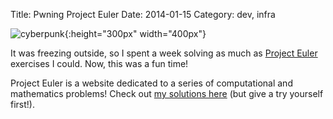Title: Pwning Project Euler
Date: 2014-01-15
Category: dev, infra

![cyberpunk](./cyberpunk/22.jpg){:height="300px" width="400px"}

It was freezing outside, so I spent a week solving as much as [Project Euler](https://projecteuler.net/) exercises I could. Now, this was a fun time!

Project Euler is a website dedicated to a series of computational and mathematics problems! Check out [my solutions here](https://github.com/mvonsteinkirch/Project-Euler) (but give a try yourself first!).

